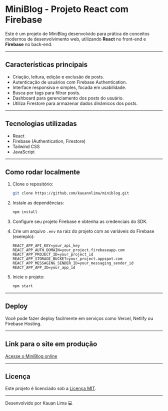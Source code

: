 # MiniBlog - Projeto React com Firebase

Este é um projeto de MiniBlog desenvolvido para prática de conceitos modernos de desenvolvimento web, utilizando **React** no front-end e **Firebase** no back-end.

---

## Características principais

- Criação, leitura, edição e exclusão de posts.
- Autenticação de usuários com Firebase Authentication.
- Interface responsiva e simples, focada em usabilidade.
- Busca por tags para filtrar posts.
- Dashboard para gerenciamento dos posts do usuário.
- Utiliza Firestore para armazenar dados dinâmicos dos posts.

---

## Tecnologias utilizadas

- React
- Firebase (Authentication, Firestore)
- Tailwind CSS
- JavaScript

---

## Como rodar localmente

1. Clone o repositório:

   ```bash
   git clone https://github.com/kauannlima/miniblog.git
   ```

2. Instale as dependências:

   ```bash
   npm install
   ```

3. Configure seu projeto Firebase e obtenha as credenciais do SDK.

4. Crie um arquivo `.env` na raiz do projeto com as variáveis do Firebase (exemplo):

   ```
   REACT_APP_API_KEY=your_api_key
   REACT_APP_AUTH_DOMAIN=your_project.firebaseapp.com
   REACT_APP_PROJECT_ID=your_project_id
   REACT_APP_STORAGE_BUCKET=your_project.appspot.com
   REACT_APP_MESSAGING_SENDER_ID=your_messaging_sender_id
   REACT_APP_APP_ID=your_app_id
   ```

5. Inicie o projeto:

   ```bash
   npm start
   ```

---

## Deploy

Você pode fazer deploy facilmente em serviços como Vercel, Netlify ou Firebase Hosting.

---

## Link para o site em produção

[Acesse o MiniBlog online](https://miniblog-ivory.vercel.app/)

---

## Licença

Este projeto é licenciado sob a [Licença MIT](LICENSE).

---

Desenvolvido por Kauan Lima 💻
